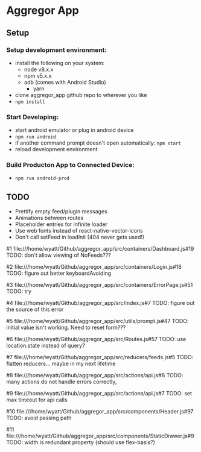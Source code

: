 # Aggregor App
## Setup
### Setup development environment:
- install the following on your system:
  - node v8.x.x
  - npm v5.x.x
  - adb (comes with Android Studio)
	- yarn
- clone aggregor_app github repo to wherever you like
- ```npm install```
### Start Developing:
- start android emulator or plug in android device
- ```npm run android```
- if another command prompt doesn't open automatically: ```npm start```
- reload development environment
### Build Producton App to Connected Device:
- ```npm run android-prod```
## TODO

- Prettify empty feed/plugin messages	
- Animations between routes
- Placeholder entries for infinite loader
- Use web fonts instead of react-native-vector-icons
- Don't call setFeed in loadInit (404 never gets used!)

#1	file:///home/wyatt/Github/aggregor_app/src/containers/Dashboard.js#19
	TODO: don't allow viewing of NoFeeds???

#2	file:///home/wyatt/Github/aggregor_app/src/containers/Login.js#18
	TODO: figure out better keyboardAvoiding

#3	file:///home/wyatt/Github/aggregor_app/src/containers/ErrorPage.js#51
	TODO: try <Link to="/login" component={Touchable}/>

#4	file:///home/wyatt/Github/aggregor_app/src/index.js#7
	TODO: figure out the source of this error

#5	file:///home/wyatt/Github/aggregor_app/src/utils/prompt.js#47
	TODO: initial value isn't working. Need to reset form???

#6	file:///home/wyatt/Github/aggregor_app/src/Routes.js#57
	TODO: use location.state instead of query?

#7	file:///home/wyatt/Github/aggregor_app/src/reducers/feeds.js#5
	TODO: flatten reducers... maybe in my next lifetime

#8	file:///home/wyatt/Github/aggregor_app/src/actions/api.js#6
	TODO: many actions do not handle errors correctly, 

#9	file:///home/wyatt/Github/aggregor_app/src/actions/api.js#7
	TODO: set max timeout for api calls

#10	file:///home/wyatt/Github/aggregor_app/src/components/Header.js#97
	TODO: avoid passing path

#11	file:///home/wyatt/Github/aggregor_app/src/components/StaticDrawer.js#9
	TODO: width is redundant property (should use flex-basis?)